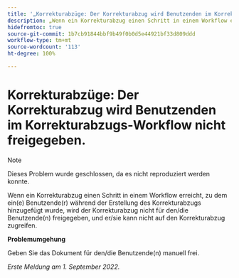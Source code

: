 ```yaml
---
title: '„Korrekturabzüge: Der Korrekturabzug wird Benutzenden im Korrekturabzugs-Workflow nicht freigegeben“'
description: „Wenn ein Korrekturabzug einen Schritt in einem Workflow erreicht, zu dem ein(e) Benutzende(r) während der Erstellung des Korrekturabzugs hinzugefügt wurde, wird der Korrekturabzug nicht für den/die Benutzende(n) freigegeben, und er/sie kann nicht auf den Korrekturabzug zugreifen.“
hidefromtoc: true
source-git-commit: 1b7cb91844bbf9b49f0b0d5e44921bf33d809ddd
workflow-type: tm+mt
source-wordcount: '113'
ht-degree: 100%

---
```



# Korrekturabzüge: Der Korrekturabzug wird Benutzenden im Korrekturabzugs-Workflow nicht freigegeben.

<!--This issue is on the WF and WFP TOCs-->
<!--Article live by request-->

>[!NOTE]
>
>Dieses Problem wurde geschlossen, da es nicht reproduziert werden konnte.

Wenn ein Korrekturabzug einen Schritt in einem Workflow erreicht, zu dem ein(e) Benutzende(r) während der Erstellung des Korrekturabzugs hinzugefügt wurde, wird der Korrekturabzug nicht für den/die Benutzende(n) freigegeben, und er/sie kann nicht auf den Korrekturabzug zugreifen.

**Problemumgehung**

Geben Sie das Dokument für den/die Benutzende(n) manuell frei.

_Erste Meldung am 1. September 2022._

